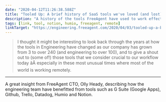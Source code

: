 ```yaml
---
date: "2020-04-12T11:26:38.588Z"
title: "Tooled Up: A brief history of SaaS tools we've loved (and lost) (FreeAgent Grinding Gears Blog)"
description: "A history of the tools FreeAgent have used to work effectively as a distributed team"
tags: [link, tool, notion, humio, freeagent, remote]
linkTarget: "https://engineering.freeagent.com/2020/04/03/tooled-up-a-brief-history-of-saas-tools-weve-loved-and-lost/"
---
```

> I thought it might be interesting to look back through the years at how the tools in Engineering have changed as our company has grown from 3 to over 240 (and engineering to over 100), and to give a shout out to (some of!) those tools that we consider crucial to our workflow today âÂ especially in these most unusual times where most of the world is working remotely.
---

A great insight from FreeAgent CTO, Olly Heady, describing how the engineering team have benefitted from tools such as G Suite (Google Apps), Github, Trello, Datadog, Humio and Notion.